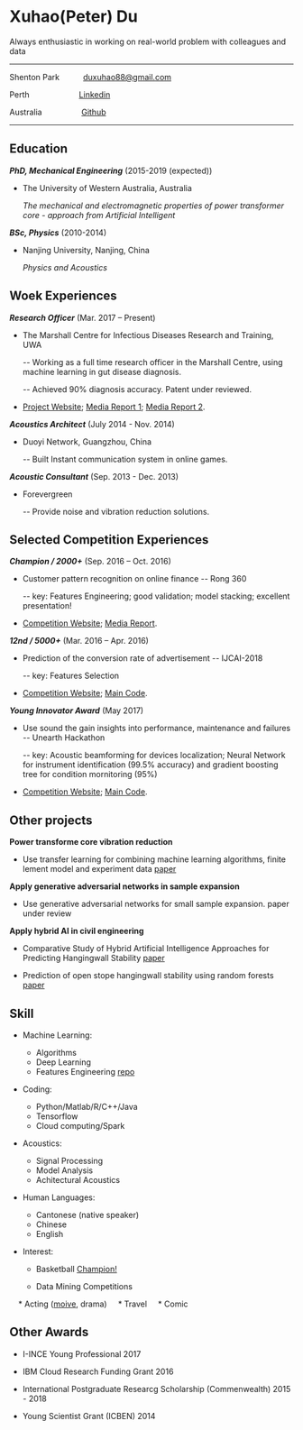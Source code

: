 Xuhao(Peter) Du
============

Always enthusiastic in working on real-world problem with colleagues and data

-------------------     ----------------------------
Shenton Park&emsp;&emsp;&emsp;duxuhao88@gmail.com

Perth&emsp;&emsp;&emsp;&emsp;&emsp;&emsp;   [Linkedin](http://www.linkedin.com/in/duxuhao)

Australia&emsp;&emsp;&emsp;&emsp;&emsp;[Github](https://github.com/duxuhao)
-------------------     ----------------------------

Education
---------

***PhD, Mechanical Engineering*** (2015-2019 (expected))

- The University of Western Australia, Australia 

    *The mechanical and electromagnetic properties of power transformer core - approach from Artificial Intelligent*


***BSc, Physics*** (2010-2014)
- Nanjing University, Nanjing, China

    *Physics and Acoustics*

Woek Experiences
----------

***Research Officer*** (Mar. 2017 – Present)

- The Marshall Centre for Infectious Diseases Research and Training, UWA

   -- Working as a full time research officer in the Marshall Centre, using machine learning in gut disease diagnosis. 
   
   -- Achieved 90% diagnosis accuracy. Patent under reviewed.

* [Project Website](http://crowdresearch.uwa.edu.au/project/noisy-guts-project/);   [Media Report 1](https://thewest.com.au/news/wa/noisy-guts-have-keen-ear-for-stomach-woes-ng-b88449741z);   [Media Report 2](https://particle.scitech.org.au/people/listen-to-your-gut/).

***Acoustics Architect*** (July 2014 - Nov. 2014)

- Duoyi Network, Guangzhou, China

   -- Built Instant communication system in online games.

***Acoustic Consultant*** (Sep. 2013 - Dec. 2013)

- Forevergreen

   -- Provide noise and vibration reduction solutions.
   
Selected Competition Experiences
----------

***Champion / 2000+*** (Sep. 2016 – Oct. 2016)

- Customer pattern recognition on online finance -- Rong 360

   -- key: Features Engineering; good validation; model stacking; excellent presentation!

* [Competition Website](http://openresearch.rong360.com/dataanalysis2016/index/#right-shouye);  [Media Report](http://news.qlwb.com.cn/2016/1028/762071.shtml).

***12nd / 5000+*** (Mar. 2016 – Apr. 2016)

- Prediction of the conversion rate of advertisement -- IJCAI-2018

   -- key: Features Selection

* [Competition Website](https://tianchi.aliyun.com/competition/introduction.htm?spm=5176.11409106.5678.1.70604055JiOpvu&raceId=231647&_lang=en_US);  [Main Code](https://github.com/duxuhao/Feature-Selection).

***Young Innovator Award*** (May 2017)

- Use sound the gain insights into performance, maintenance and failures -- Unearth Hackathon

   -- key: Acoustic beamforming for devices localization; Neural Network for instrument identification (99.5% accuracy) and gradient boosting tree for condition mornitoring (95%)

* [Competition Website](https://unearthed.solutions/perth-hackathon-unearths-a-gold-mine-of-valuable-solutions-for-newcrest-and-south32/);  [Main Code](https://github.com/duxuhao/Hackathon2017Perth).

Other projects
----------

**Power transforme core vibration reduction**

- Use transfer learning for combining machine learning algorithms, finite lement model and experiment data [paper](https://arxiv.org/ftp/arxiv/papers/1703/1703.07130.pdf)

**Apply generative adversarial networks in sample expansion**

- Use generative adversarial networks for small sample expansion. paper under review

**Apply hybrid AI in civil engineering**

- Comparative Study of Hybrid Artificial Intelligence Approaches for Predicting Hangingwall Stability [paper](https://ascelibrary.org/doi/full/10.1061/%28ASCE%29CP.1943-5487.0000737)

- Prediction of open stope hangingwall stability using random forests [paper](https://link.springer.com/article/10.1007%2Fs11069-018-3246-7)

Skill
----------------------------------------
* Machine Learning:

     * Algorithms
     * Deep Learning
     * Features Engineering [repo](https://github.com/duxuhao/Feature-Selection)
     
* Coding:

     * Python/Matlab/R/C++/Java
     * Tensorflow
     * Cloud computing/Spark
         
* Acoustics:

     * Signal Processing
     * Model Analysis
     * Achitectural Acoustics
     
* Human Languages:

     * Cantonese (native speaker)
     * Chinese
     * English

* Interest:

     * Basketball [Champion!](https://www.facebook.com/pg/UWABasketballClub/photos/?tab=album&album_id=485737261623448)
     
     * Data Mining Competitions
     
     * Acting ([moive](http://new-play.tudou.com/v/162380334.html?spm=a2h0k.8191414.0.0&from=s1.8-1-1.2), drama)
     * Travel
     * Comic

Other Awards
----------------------------------------

* I-INCE Young Professional 2017

* IBM Cloud Research Funding Grant 2016

* International Postgraduate Researcg Scholarship (Commenwealth) 2015 - 2018

* Young Scientist Grant (ICBEN) 2014

